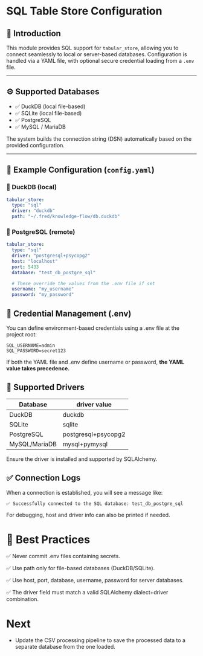 # SQL Table Store Configuration

## 🚀 Introduction

This module provides SQL support for `tabular_store`, allowing you to connect seamlessly to local or server-based databases. Configuration is handled via a YAML file, with optional secure credential loading from a `.env` file.

---

## ⚙️ Supported Databases

- ✅ DuckDB (local file-based)
- ✅ SQLite (local file-based)
- ✅ PostgreSQL
- ✅ MySQL / MariaDB

The system builds the connection string (DSN) automatically based on the provided configuration.

---

## 📁 Example Configuration (`config.yaml`)

### 🔹 DuckDB (local)

```yaml
tabular_store:
  type: "sql"
  driver: "duckdb"
  path: "~/.fred/knowledge-flow/db.duckdb"
```


### 🔹 PostgreSQL (remote)

```yaml
tabular_store:
  type: "sql"
  driver: "postgresql+psycopg2"
  host: "localhost"
  port: 5433
  database: "test_db_postgre_sql"

  # These override the values from the .env file if set
  username: "my_username"
  password: "my_password"
```

## 🔐 Credential Management (.env)
You can define environment-based credentials using a .env file at the project root:

```env
SQL_USERNAME=admin
SQL_PASSWORD=secret123
```
If both the YAML file and .env define username or password, **the YAML value takes precedence.**

## 🔌 Supported Drivers

| Database	        | driver value          |
|-------------------|-----------------------|  
| DuckDB	        | duckdb                | 
| SQLite	        | sqlite                | 
| PostgreSQL	    | postgresql+psycopg2   | 
| MySQL/MariaDB	    | mysql+pymysql         | 

Ensure the driver is installed and supported by SQLAlchemy.

## ✅ Connection Logs

When a connection is established, you will see a message like:

```bash
✅ Successfully connected to the SQL database: test_db_postgre_sql
```

For debugging, host and driver info can also be printed if needed.

# 🧾 Best Practices
✅ Never commit .env files containing secrets.

✅ Use path only for file-based databases (DuckDB/SQLite).

✅ Use host, port, database, username, password for server databases.

✅ The driver field must match a valid SQLAlchemy dialect+driver combination.

# Next

- Update the CSV processing pipeline to save the processed data to a separate database from the one loaded.



